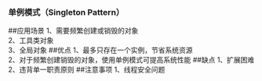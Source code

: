 ### 单例模式（Singleton Pattern）
##应用场景
1、需要频繁创建或销毁的对象  
2、工具类对象  
3、全局对象
##优点
1、最多只存在一个实例，节省系统资源  
2、对于频繁创建销毁的对象，使用单例模式可提高系统性能
##缺点
1、扩展困难  
2、违背单一职责原则
##注意事项
1、线程安全问题  